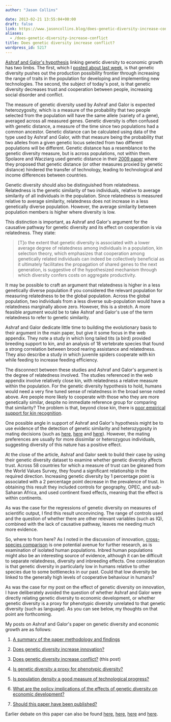 ```yaml
---
author: "Jason Collins"

date: 2013-02-21 13:55:04+00:00
draft: false
link: https://www.jasoncollins.blog/does-genetic-diversity-increase-conflict/
aliases:
  - /does-genetic-diversity-increase-conflict
title: Does genetic diversity increase conflict?
wordpress_id: 5217
---
```


[Ashraf and Galor's hypothesis](https://www.jasoncollins.blog/the-out-of-africa-hypothesis-human-genetic-diversity-and-comparative-economic-development/) linking genetic diversity to economic growth has two limbs. The first, which I [posted about last week](https://www.jasoncollins.blog/does-genetic-diversity-increase-innovation/), is that genetic diversity pushes out the production possibility frontier through increasing the range of traits in the population for developing and implementing new technologies. The second, the subject of today's post, is that genetic diversity decreases trust and cooperation between people, increasing social disorder and conflict.

The measure of genetic diversity used by Ashraf and Galor is expected heterozygosity, which is a measure of the probability that two people selected from the population will have the same allele (variety of a gene), averaged across all measured genes. Genetic diversity is often confused with genetic distance, a measure of the time since two populations had a common ancestor. Genetic distance can be calculated using data of the type used by Ashraf and Galor, with that measure being the probability that two alleles from a given genetic locus selected from two different populations will be different. Genetic distance has a resemblance to the genetic diversity measure, but is across populations, not within them. Spolaore and Wacziarg used genetic distance in their [2009 paper](https://www.jasoncollins.blog/genetic-distance-and-economic-development/) where they proposed that genetic distance (or other measures proxied by genetic distance) hindered the transfer of technology, leading to technological and income differences between countries.

Genetic diversity should also be distinguished from relatedness. Relatedness is the genetic similarity of two individuals, relative to average similarity of all individuals in the population. Since relatedness is measured relative to average similarity, relatedness does not increase in a less genetically diverse population. However, the average similarity between population members is higher where diversity is low.

This distinction is important, as Ashraf and Galor's argument for the causative pathway for genetic diversity and its effect on cooperation is via relatedness. They state:


<blockquote>[T]o the extent that genetic diversity is associated with a lower average degree of relatedness among individuals in a population, kin selection theory, which emphasizes that cooperation among genetically related individuals can indeed be collectively beneficial as it ultimately facilitates the propagation of shared genes to the next generation, is suggestive of the hypothesized mechanism through which diversity confers costs on aggregate productivity.</blockquote>


It may be possible to craft an argument that relatedness is higher in a less genetically diverse population if you considered the relevant population for measuring relatedness to be the global population. Across the global population, two individuals from a less diverse sub-population would have a relatedness marginally above zero. However, this is a stretch. A more feasible argument would be to take Ashraf and Galor's use of the term relatedness to refer to genetic similarity.

Ashraf and Galor dedicate little time to building the evolutionary basis to their argument in the main paper, but give it some focus in the web appendix. They note a study in which long tailed tits (a bird) provided breeding support to kin, and an analysis of 18 vertebrate species that found a strong correlation between brood rearing assistance and relatedness. They also describe a study in which juvenile spiders cooperate with kin while feeding to increase feeding efficiency.

The disconnect between these studies and Ashraf and Galor's argument is the degree of relatedness involved. The studies referenced in the web appendix involve relatively close kin, with relatedness a relative measure within the population. For the genetic diversity hypothesis to hold, humans would need a very fine tuned sense of relatedness in the broad sense noted above. Are people more likely to cooperate with those who they are more genetically similar, despite no immediate reference group for comparing that similarity? The problem is that, beyond close kin, there is [poor empirical support for kin recognition](https://doi.org/10.1016/j.cub.2007.07.030).

One possible angle in support of Ashraf and Galor's hypothesis might be to use evidence of the detection of genetic similarity and heterozygosity in mating decisions (such as [here](https://doi.org/10.1038/ng1231), [here](https://doi.org/10.1098/rspb.2009.0417) and [here](https://doi.org/10.1111/j.1420-9101.2011.02319.x)). However, the mating preferences are usually for more dissimilar or heterozygous individuals, suggesting diversity of this nature has a positive effect.

At the close of the article, Ashraf and Galor seek to build their case by using their genetic diversity dataset to examine whether genetic diversity affects trust. Across 58 countries for which a measure of trust can be gleaned from the World Values Survey, they found a significant relationship in the required direction. Increasing genetic diversity by 1 percentage point is associated with a 2 percentage point decrease in the prevalence of trust. In obtaining this result they included controls for geography, OPEC, and sub-Saharan Africa, and used continent fixed effects, meaning that the effect is within continents.

As was the case for the regressions of genetic diversity on measures of scientific output, I find this result unconvincing. The range of controls used and the question of whether there are other relevant variables (such as IQ), combined with the lack of causative pathway, leaves me needing much more evidence.

So, where to from here? As I noted in the discussion of innovation, [cross-species comparison](https://www.jasoncollins.blog/harvard-academics-on-genetic-diversity-and-economic-development/#comment-1001) is one potential avenue for further research, as is examination of isolated human populations. Inbred human populations might also be an interesting source of evidence, although it can be difficult to separate relatedness, diversity and inbreeding effects. One consideration is that genetic diversity in particularly low in humans relative to other species due to some bottlenecks in our past. Could that low diversity be linked to the generally high levels of cooperative behaviour in humans?

As was the case for my post on the effect of genetic diversity on innovation, I have deliberately avoided the question of whether Ashraf and Galor were directly relating genetic diversity to economic development, or whether genetic diversity is a proxy for phenotypic diversity unrelated to that genetic diversity (such as language). As you can see below, my thoughts on that point are forthcoming.

My posts on Ashraf and Galor's paper on genetic diversity and economic growth are as follows:



	
  1. [A summary of the paper methodology and findings](https://www.jasoncollins.blog/the-out-of-africa-hypothesis-human-genetic-diversity-and-comparative-economic-development/)

	
  2. [Does genetic diversity increase innovation?](https://www.jasoncollins.blog/does-genetic-diversity-increase-innovation/)

	
  3. [Does genetic diversity increase conflict?](https://www.jasoncollins.blog/does-genetic-diversity-increase-conflict/) (this post)

	
  4. [Is genetic diversity a proxy for phenotypic diversity?](https://www.jasoncollins.blog/is-genetic-diversity-a-proxy-for-phenotypic-diversity/)

	
  5. [Is population density a good measure of technological progress?](https://www.jasoncollins.blog/using-the-malthusian-model-to-measure-technology/)

	
  6. [What are the policy implications of the effects of genetic diversity on economic development?](https://www.jasoncollins.blog/genetic-diversity-economic-development-and-policy/)

	
  7. [Should this paper have been published?](https://www.jasoncollins.blog/publishing-on-genetic-diversity-and-economic-growth/)


Earlier debate on this paper can also be found [here](https://www.jasoncollins.blog/harvard-academics-on-genetic-diversity-and-economic-development/), [here](https://www.jasoncollins.blog/genetic-diversity-and-economic-development-ashraf-and-galor-respond/), [here](https://www.jasoncollins.blog/is-poverty-in-our-genes/) and [here](https://www.jasoncollins.blog/is-poverty-in-our-genes-from-the-comments/).
